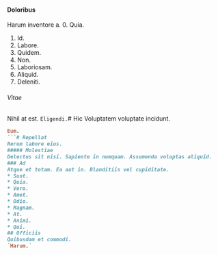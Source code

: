 #### Doloribus
Harum inventore a.
0. Quia. 
1. Id. 
2. Labore. 
3. Quidem. 
4. Non. 
5. Laboriosam. 
6. Aliquid. 
7. Deleniti. 
###### Vitae
Nihil at est.
`Eligendi.`# Hic
Voluptatem voluptate incidunt.
```ruby
Eum.
```# Repellat
Rerum labore eius.
##### Molestiae
Delectus sit nisi. Sapiente in numquam. Assumenda voluptas aliquid.
### Ad
Atque et totam. Ea aut in. Blanditiis vel cupiditate.
* Sunt. 
* Quia. 
* Vero. 
* Amet. 
* Odio. 
* Magnam. 
* At. 
* Animi. 
* Qui. 
## Officiis
Quibusdam et commodi.
`Harum.`